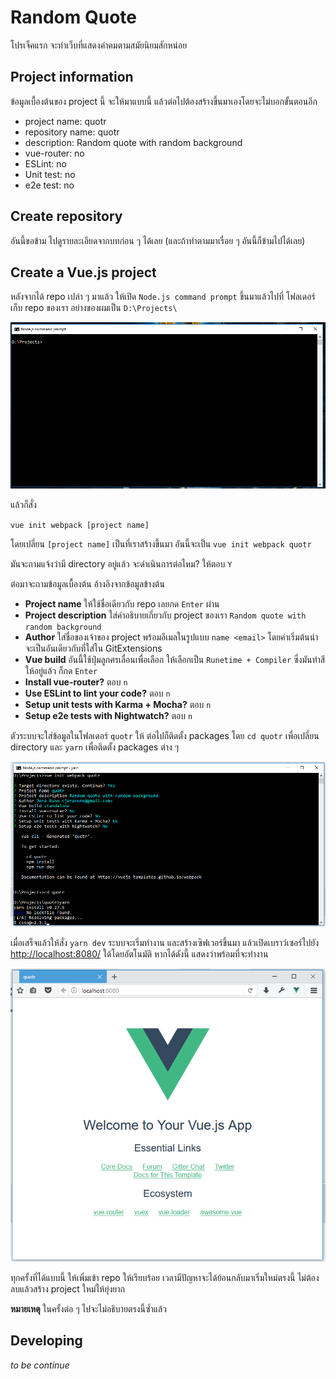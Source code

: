 # Random Quote

โปรเจ็คแรก จะทำเว็บที่แสดงคำคมตามสมัยนิยมสักหน่อย

## Project information

ข้อมูลเบื้องต้นของ project นี้ จะให้มาแบบนี้ แล้วต่อไปต้องสร้างขึ้นมาเองโดยจะไม่บอกขั้นตอนอีก

- project name: quotr
- repository name: quotr
- description: Random quote with random background
- vue-router: no
- ESLint: no
- Unit test: no
- e2e test: no

## Create repository

อันนี้ขอข้าม ไปดูรายละเอียดจากบทก่อน ๆ ได้เลย (และถ้าทำตามมาเรื่อย ๆ อันนี้ก็ข้ามไปได้เลย)

## Create a Vue.js project

หลังจากได้ repo เปล่า ๆ มาแล้ว ให้เปิด `Node.js command prompt` ขึ้นมาแล้วไปที่ โฟลเดอร์เก็บ repo ของเรา อย่างของผมเป็น `D:\Projects\`

![Starting Node.js CMD](images/repo/cmd-empty.png)

แล้วก็สั่ง

`vue init webpack [project name]`

โดยเปลี่ยน `[project name]` เป็นที่เราสร้างขึ้นมา อันนี้จะเป็น `vue init webpack quotr`

มันจะถามแจ้งว่ามี directory อยู่แล้ว จะดำเนินการต่อไหม? ให้ตอบ `Y`

ต่อมาจะถามข้อมูลเบื้องต้น อ้างอิงจากข้อมูลข้างต้น

- **Project name** ให้ใช้ชื่อเดียวกับ repo เลยกด `Enter` ผ่าน
- **Project description** ใส่คำอธิบายเกี่ยวกับ project ของเรา `Random quote with random background`
- **Author** ใส่ชื่อของเจ้าของ project พร้อมอีเมลในรูปแบบ `name <email>` โดยค่าเริ่มต้นน่าจะเป็นอันเดียวกับที่ใส่ใน GitExtensions
- **Vue build** อันนี้ใช้ปุ่มลูกศรเลื่อนเพื่อเลือก ให้เลือกเป็น `Runetime + Compiler` ซึ่งมันทำสีให้อยู่แล้ว ก็กด `Enter`
- **Install vue-router?** ตอบ `n`
- **Use ESLint to lint your code?** ตอบ `n`
- **Setup unit tests with Karma + Mocha?** ตอบ `n`
- **Setup e2e tests with Nightwatch?** ตอบ `n`

ตัวระบบจะใส่ข้อมูลในโฟลเดอร์ `quotr` ให้ ต่อไปก็ติดตั้ง packages โดย `cd quotr` เพื่อเปลี่ยน directory และ `yarn` เพื่อติดตั้ง packages ต่าง ๆ

![Installing packages via yarn](images/quotr/inst-pkg.png)

เมื่อเสร็จแล้วให้สั่ง `yarn dev` ระบบจะเริ่มทำงาน และสร้างเซิฟเวอร์ขึ้นมา แล้วเปิดเบราว์เซอร์ไปยัง <http://localhost:8080/> ใด้โดยอัตโนมัติ หากได้ดังนี้ แสดงว่าพร้อมที่จะทำงาน

![Vue.js is ready](images/quotr/ready.png)

ทุกครั้งที่ได้แบบนี้ ให้เพิ่มเข้า repo ให้เรียบร้อย เวลามีปัญหาจะได้ย้อนกลับมาเริ่มใหม่ตรงนี้ ไม่ต้องลบแล้วสร้าง project ใหม่ให้ยุ่งยาก

**หมายเหตุ** ในครั้งต่อ ๆ ไปจะไม่อธิบายตรงนี้ซ้ำแล้ว

## Developing

*to be continue*